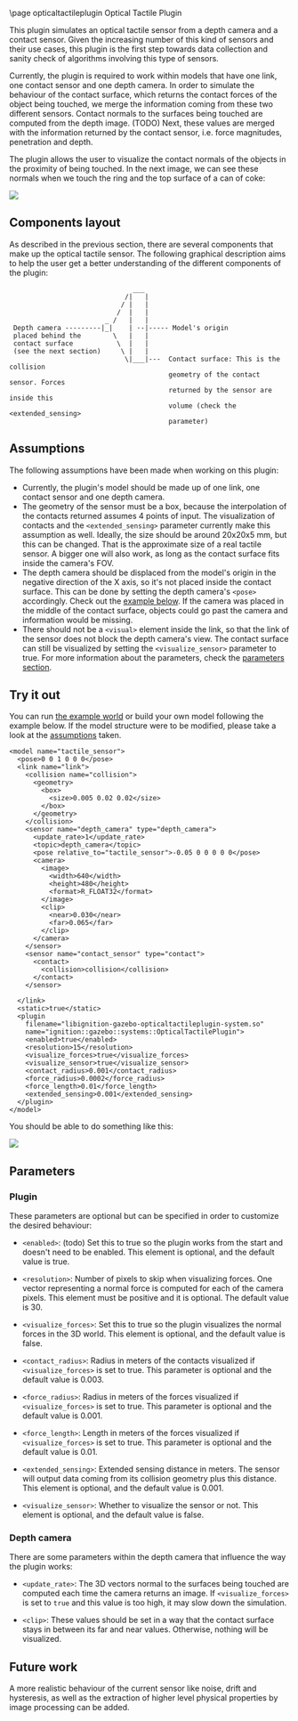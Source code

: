 \page opticaltactileplugin Optical Tactile Plugin

This plugin simulates an optical tactile sensor from a depth camera and a contact sensor. 
Given the increasing number of this kind of sensors and their use cases, this 
plugin is the first step towards data collection and sanity check of algorithms
involving this type of sensors.

Currently, the plugin is required to work within models that have one link, one
contact sensor and one depth camera. In order to simulate the behaviour of the
contact surface, which returns the contact forces of the object being touched,
we merge the information coming from these two different sensors. Contact normals to 
the surfaces being touched are computed from the depth image. (TODO) Next, these
values are merged with the information returned by the contact sensor, i.e. force 
magnitudes, penetration and depth.

The plugin allows the user to visualize the contact normals of the objects in 
the proximity of being touched. In the next image, we can see these normals 
when we touch the ring and the top surface of a can of coke:

<img src="https://raw.githubusercontent.com/ignitionrobotics/ign-gazebo/master/tutorials/files/optical_tactile_plugin/coke_can.png"/>

## Components layout

As described in the previous section, there are several components that make up 
the optical tactile sensor. The following graphical description aims to help the
user get a better understanding of the different components of the plugin:

```
                               ___
                             /|   |
                            / |   |
                           /  |   |
                        _ /   |   |
 Depth camera ---------|_|    | ·-|----- Model's origin
 placed behind the        \   |   |
 contact surface           \  |   |
 (see the next section)     \ |   |
                             \|___|---  Contact surface: This is the collision
                                        geometry of the contact sensor. Forces
                                        returned by the sensor are inside this
                                        volume (check the <extended_sensing>
                                        parameter)
```

## Assumptions

The following assumptions have been made when working on this plugin:

- Currently, the plugin's model should be made up of one link, one contact
sensor and one depth camera.
- The geometry of the sensor must be a box, because the interpolation of the 
contacts returned assumes 4 points of input. The visualization of contacts 
and the `<extended_sensing>` parameter currently make this assumption as well.
Ideally, the size should be around 20x20x5 mm, but this can be changed. That is
the approximate size of a real tactile sensor. A bigger one will also work,
as long as the contact surface fits inside the camera's FOV.
- The depth camera should be displaced from the model's origin in the negative
direction of the X axis, so it's not placed inside the contact surface. This can
be done by setting the depth camera's `<pose>` accordingly. Check out the [example below](#try-it-out).
If the camera was placed in the middle of the contact surface, objects could go
past the camera and information would be missing. 
- There should not be a `<visual>` element inside the link, so that the link of 
the sensor does not block the depth camera's view. The contact surface can still
be visualized by setting the `<visualize_sensor>` parameter to true. For more 
information about the parameters, check the [parameters section](#parameters).

## Try it out

You can run [the example world](https://github.com/ignitionrobotics/ign-gazebo/tree/master/examples/worlds/optical_tactile_sensor_plugin.sdf) or build your own model following the example below. If the model
structure were to be modified, please take a look at the [assumptions](#assumptions) taken. 

```{.xml}
<model name="tactile_sensor">
  <pose>0 0 1 0 0 0</pose>
  <link name="link">
    <collision name="collision">
      <geometry>
        <box>
          <size>0.005 0.02 0.02</size>
        </box>
      </geometry>
    </collision>
    <sensor name="depth_camera" type="depth_camera">
      <update_rate>1</update_rate>
      <topic>depth_camera</topic>
      <pose relative_to="tactile_sensor">-0.05 0 0 0 0 0</pose>
      <camera>
        <image>
          <width>640</width>
          <height>480</height>
          <format>R_FLOAT32</format>
        </image>
        <clip>
          <near>0.030</near>
          <far>0.065</far>
        </clip>
      </camera>
    </sensor>
    <sensor name="contact_sensor" type="contact">
      <contact>
        <collision>collision</collision>
      </contact>
    </sensor>

  </link>
  <static>true</static>
  <plugin
    filename="libignition-gazebo-opticaltactileplugin-system.so"
    name="ignition::gazebo::systems::OpticalTactilePlugin">
    <enabled>true</enabled>
    <resolution>15</resolution>
    <visualize_forces>true</visualize_forces>
    <visualize_sensor>true</visualize_sensor>
    <contact_radius>0.001</contact_radius>
    <force_radius>0.0002</force_radius>
    <force_length>0.01</force_length>
    <extended_sensing>0.001</extended_sensing>
  </plugin>
</model>
```
You should be able to do something like this:

<img src="https://raw.githubusercontent.com/ignitionrobotics/ign-gazebo/master/tutorials/files/optical_tactile_plugin/example_world.gif"/>

## Parameters

### Plugin
These parameters are optional but can be specified in order to customize the
desired behaviour:

- `<enabled>`: (todo) Set this to true so the plugin works from the
start and doesn't need to be enabled. This element is optional, and the default
value is true.

- `<resolution>`: Number of pixels to skip when visualizing forces. One
vector representing a normal force is computed for each of the camera
pixels. This element must be positive and it is optional. The default
value is 30.

- `<visualize_forces>`: Set this to true so the plugin visualizes the normal
forces in the 3D world. This element is optional, and the
default value is false.

- `<contact_radius>`: Radius in meters of the contacts visualized if
`<visualize_forces>` is set to true. This parameter is optional and the
default value is 0.003.

- `<force_radius>`: Radius in meters of the forces visualized if
`<visualize_forces>` is set to true. This parameter is optional and the
default value is 0.001.

- `<force_length>`: Length in meters of the forces visualized if
`<visualize_forces>` is set to true. This parameter is optional and the
default value is 0.01.

- `<extended_sensing>`: Extended sensing distance in meters. The sensor will
output data coming from its collision geometry plus this distance. This
element is optional, and the default value is 0.001.

- `<visualize_sensor>`: Whether to visualize the sensor or not. This element
is optional, and the default value is false.

### Depth camera
There are some parameters within the depth camera that influence the way the
plugin works:

- `<update_rate>`: The 3D vectors normal to the surfaces being touched are
computed each time the camera returns an image. If `<visualize_forces>`
is set to `true` and this value is too high, it may slow down the simulation.

- `<clip>`: These values should be set in a way that the contact surface stays
in between its far and near values. Otherwise, nothing will be visualized.

## Future work

A more realistic behaviour of the current sensor like noise, 
drift and hysteresis, as well as the extraction of higher level physical 
properties by image processing can be added.
